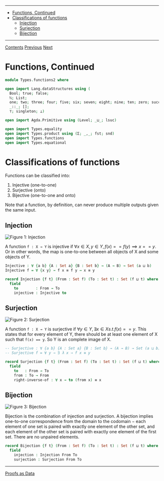 <!-- START doctoc generated TOC please keep comment here to allow auto update -->
<!-- DON'T EDIT THIS SECTION, INSTEAD RE-RUN doctoc TO UPDATE -->
****

- [Functions, Continued](#functions-continued)
- [Classifications of functions](#classifications-of-functions)
  - [Injection](#injection)
  - [Surjection](#surjection)
  - [Bijection](#bijection)

<!-- END doctoc generated TOC please keep comment here to allow auto update -->

****
[Contents](contents.html)
[Previous](Types.functions.html)
[Next](Types.proofsAsData.html)

# Functions, Continued

```agda
module Types.functions2 where

open import Lang.dataStructures using (
  Bool; true; false;
  ℕ; List;
  one; two; three; four; five; six; seven; eight; nine; ten; zero; succ;
  _::_; [];
  ⊤; singleton; ⟂)

open import Agda.Primitive using (Level; _⊔_; lsuc)

open import Types.equality
open import Types.product using (Σ; _,_; fst; snd)
open import Types.functions
open import Types.equational
```

# Classifications of functions

Functions can be classified into:

1. Injective (one-to-one)
2. Surjective (onto)
3. Bijective (one-to-one and onto)

Note that a function, by definition, can never produce multiple outputs given the same input.

## Injection

![Figure 1: Injection](../artwork/injective.png)

A function `f : X → Y` is injective if $∀ x ∈ X, y ∈ Y, f(x) == f(y) ⟹ x == y$. Or in other words, the map is one-to-one between all objects of X and some objects of Y.

```agda
Injective : ∀ {a b} {A : Set a} {B : Set b} → (A → B) → Set (a ⊔ b)
Injective f = ∀ {x y} → f x ≡ f y → x ≡ y

record Injection {f t} (From : Set f) (To : Set t) : Set (f ⊔ t) where
  field
    to        : From → To
    injective : Injective to
```

## Surjection

![Figure 2: Surjection](../artwork/surjective.png)

A function `f : X → Y` is surjective if $∀ y ∈ Y, ∃ x ∈ X s.t. f(x) == y$. This states that for every element of Y, there should be at least one element of X such that `f(x) == y`. So Y is an complete image of X.

```agda
-- Surjective : ∀ {a b} {A : Set a} {B : Set b} → (A → B) → Set (a ⊔ b)
-- Surjective f = ∀ y → ∃ λ x → f x ≡ y

record Surjection {f t} (From : Set f) (To : Set t) : Set (f ⊔ t) where
  field
    to   : From → To
    from : To → From
    right-inverse-of : ∀ x → to (from x) ≡ x
```

## Bijection

![Figure 3: Bijection](../artwork/bijection.png)

Bijection is the combination of injection and surjection. A bijection implies one-to-one correspondence from the domain to the codomain − each element of one set is paired with exactly one element of the other set, and each element of the other set is paired with exactly one element of the first set. There are no unpaired elements.

```agda
record Bijection {f t} (From : Set f) (To : Set t) : Set (f ⊔ t) where
  field
    injection : Injection From To
    surjection : Surjection From To
```

****
[Proofs as Data](./Types.proofsAsData.html)
